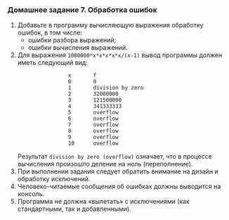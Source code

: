 ### Домашнее задание 7. Обработка ошибок

1. Добавьте в программу вычисляющую выражения обработку ошибок, в том числе:
    * ошибки разбора выражений;
    * ошибки вычисления выражений.
2. Для выражения `1000000*x*x*x*x*x/(x-1)` вывод программы должен иметь следующий вид:
    ```
                    x       f
                    0       0
                    1       division by zero
                    2       32000000
                    3       121500000
                    4       341333333
                    5       overflow
                    6       overflow
                    7       overflow
                    8       overflow
                    9       overflow
                    10      overflow
    ```
    Результат `division by zero (overflow)` означает, что в процессе вычисления произошло деление на ноль (переполнение).
3. При выполнении задания следует обратить внимание на дизайн и обработку исключений.
4. Человеко-читаемые сообщения об ошибках должны выводится на консоль.
5. Программа не должна «вылетать» с исключениями (как стандартными, так и добавленными).